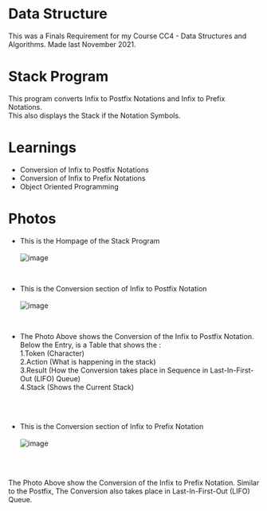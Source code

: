 # Data Structure
This was a Finals Requirement for my Course CC4 - Data Structures and Algorithms. Made last November 2021.

# Stack Program
This program converts Infix to Postfix Notations and Infix to Prefix Notations. <br>This also displays the Stack if the Notation Symbols.

# Learnings 
- Conversion of Infix to Postfix Notations
- Conversion of Infix to Prefix Notations
- Object Oriented Programming

# Photos
- This is the Hompage of the Stack Program <br><br>
![image](https://github.com/user-attachments/assets/7d95cf7b-be5e-4302-8147-5a32b5bf7f6d)
<br>

- This is the Conversion section of Infix to Postfix Notation <br><br>
![image](https://github.com/user-attachments/assets/9becf739-411d-4e4e-9e29-0a8a38b0a2db)
<br>

- The Photo Above shows the Conversion of the Infix to Postfix Notation. Below the Entry, is a Table that shows the :<br>
1.Token (Character)<br>
2.Action (What is happening in the stack)<br>
3.Result (How the Conversion takes place in Sequence in Last-In-First-Out (LIFO) Queue)<br>
4.Stack (Shows the Current Stack)<br>

<br><br>

- This is the Conversion section of Infix to Prefix Notation <br><br>
![image](https://github.com/user-attachments/assets/8d54761a-dbe8-45f8-b195-6c5c110cc9c2)
<br>
<br>

The Photo Above show the Conversion of the Infix to Prefix Notation. Similar to the Postfix, The Conversion also takes place in Last-In-First-Out (LIFO) Queue.

